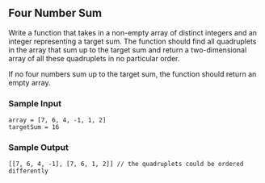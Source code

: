 
## Four Number Sum

Write a function that takes in a non-empty array of distinct integers and an
integer representing a target sum. The function should find all quadruplets in
the array that sum up to the target sum and return a two-dimensional array of
all these quadruplets in no particular order.

If no four numbers sum up to the target sum, the function should return an
empty array.

### Sample Input
```
array = [7, 6, 4, -1, 1, 2]
targetSum = 16
```

### Sample Output
```
[[7, 6, 4, -1], [7, 6, 1, 2]] // the quadruplets could be ordered differently
```

